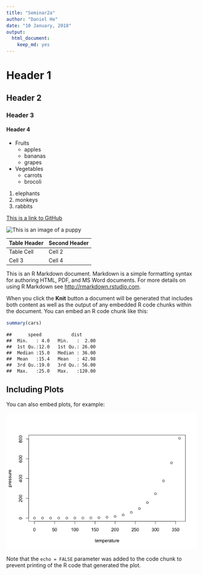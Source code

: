 ```yaml
---
title: "Seminar2a"
author: "Daniel He"
date: "10 January, 2018"
output: 
  html_document: 
    keep_md: yes
---
```




# Header 1
## Header 2
### Header 3
#### Header 4
* Fruits
    * apples
    * bananas
    * grapes
* Vegetables
    * carrots
    * brocoli

1. elephants
2. monkeys
3. rabbits

[This is a link to GitHub](https://github.com/)

![This is an image of a puppy](http://cdn2-www.dogtime.com/assets/uploads/gallery/30-impossibly-cute-puppies/impossibly-cute-puppy-8.jpg)

Table Header | Second Header
------------- | -------------
Table Cell | Cell 2
Cell 3 | Cell 4 

This is an R Markdown document. Markdown is a simple formatting syntax for authoring HTML, PDF, and MS Word documents. For more details on using R Markdown see <http://rmarkdown.rstudio.com>.

When you click the **Knit** button a document will be generated that includes both content as well as the output of any embedded R code chunks within the document. You can embed an R code chunk like this:


```r
summary(cars)
```

```
##      speed           dist       
##  Min.   : 4.0   Min.   :  2.00  
##  1st Qu.:12.0   1st Qu.: 26.00  
##  Median :15.0   Median : 36.00  
##  Mean   :15.4   Mean   : 42.98  
##  3rd Qu.:19.0   3rd Qu.: 56.00  
##  Max.   :25.0   Max.   :120.00
```

## Including Plots

You can also embed plots, for example:

![](Seminar2a_files/figure-html/pressure-1.png)<!-- -->

Note that the `echo = FALSE` parameter was added to the code chunk to prevent printing of the R code that generated the plot.
